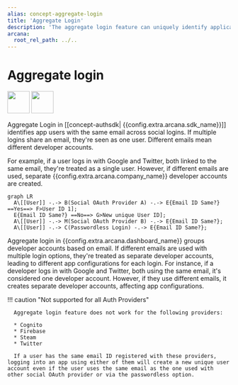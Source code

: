 ```yaml
---
alias: concept-aggregate-login
title: 'Aggregate Login'
description: 'The aggregate login feature can uniquely identify application users even if they use different social accounts to log in to the app.'
arcana:
  root_rel_path: ../..
---
```


# Aggregate login

<img src="/img/icons/i_data_xfer_owner_light.png#only-light" width="50"/>
<img src="/img/icons/i_data_xfer_owner_dark.png#only-dark" width="50"/>

Aggregate Login in [[concept-authsdk| {{config.extra.arcana.sdk_name}}]] identifies app users with the same email across social logins. If multiple logins share an email, they're seen as one user. Different emails mean different developer accounts.

For example, if a user logs in with Google and Twitter, both linked to the same email, they're treated as a single user. However, if different emails are used, separate {{config.extra.arcana.company_name}} developer accounts are created.

```mermaid
graph LR
  A\[[User]] -.-> B(Social OAuth Provider A) -.-> E{Email ID Same?} ==Yes==> F>User ID 1];
  E{Email ID Same?} ==No==> G>New unique User ID];
  A\[[User]] -.-> M(Social OAuth Provider B) -.-> E{Email ID Same?};
  A\[[User]] -.-> C(Passwordless Login) -.-> E{Email ID Same?};
```

Aggregate login in {{config.extra.arcana.dashboard_name}} groups developer accounts based on email. If different emails are used with multiple login options, they're treated as separate developer accounts, leading to different app configurations for each login. For instance, if a developer logs in with Google and Twitter, both using the same email, it's considered one developer account. However, if they use different emails, it creates separate developer accounts, affecting app configurations.

!!! caution "Not supported for all Auth Providers"

      Aggregate login feature does not work for the following providers:

      * Cognito
      * Firebase
      * Steam
      * Twitter

      If a user has the same email ID registered with these providers, logging into an app using either of them will create a new unique user account even if the user uses the same email as the one used with other social OAuth provider or via the passwordless option.